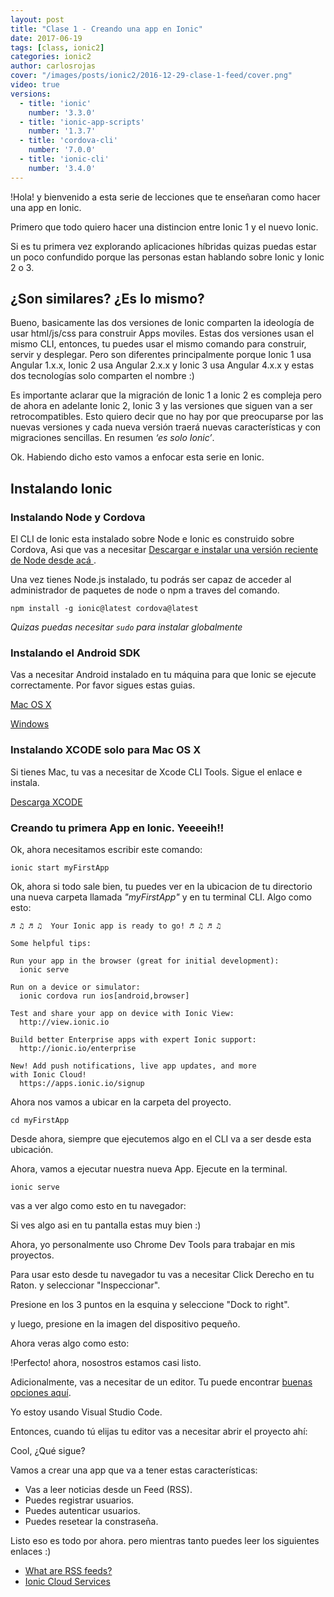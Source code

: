 ```yaml
---
layout: post
title: "Clase 1 - Creando una app en Ionic"
date: 2017-06-19
tags: [class, ionic2]
categories: ionic2
author: carlosrojas
cover: "/images/posts/ionic2/2016-12-29-clase-1-feed/cover.png"
video: true
versions:
  - title: 'ionic'
    number: '3.3.0'
  - title: 'ionic-app-scripts'
    number: '1.3.7'
  - title: 'cordova-cli'
    number: '7.0.0'
  - title: 'ionic-cli'
    number: '3.4.0'
---
```


<amp-img width="1024" height="512" layout="responsive" src="/images/posts/ionic2/2016-12-29-clase-1-feed/cover.png"></amp-img>

!Hola! y bienvenido a esta serie de lecciones que te enseñaran como hacer una app en Ionic.

Primero que todo quiero hacer una distincion entre Ionic 1 y el nuevo Ionic.

Si es tu primera vez explorando aplicaciones híbridas quizas puedas estar un poco confundido porque las personas estan hablando sobre Ionic y Ionic 2 o 3.
<!--summary-->

## ¿Son similares? ¿Es lo mismo?

Bueno, basicamente las dos versiones de Ionic comparten la ideología de usar html/js/css para construir Apps moviles. Estas dos versiones usan el mismo CLI, entonces, tu puedes usar el mismo comando para construir, servir y desplegar. Pero son diferentes principalmente porque Ionic 1 usa Angular 1.x.x, Ionic 2 usa Angular 2.x.x y Ionic 3 usa Angular 4.x.x y estas dos tecnologías solo comparten el nombre :)

Es importante aclarar que la migración de Ionic 1 a Ionic 2 es compleja pero de ahora en adelante Ionic 2, Ionic 3 y las versiones que siguen van a ser retrocompatibles. Esto quiero decir que no hay por que preocuparse por las nuevas versiones y cada nueva versión traerá nuevas características y con migraciones sencillas. En resumen *‘es solo Ionic’*.

<amp-youtube width="560" 
            height="315"
            layout="responsive"
            data-videoid="vztUMbRARoo"></amp-youtube>

Ok. Habiendo dicho esto vamos a enfocar esta serie en Ionic.

## Instalando Ionic

### Instalando Node y Cordova

El CLI de Ionic esta instalado sobre Node e Ionic es construido sobre Cordova, Asi que vas a necesitar [ Descargar e instalar una versión reciente de Node desde acá ](https://nodejs.org/).

Una vez tienes Node.js instalado, tu podrás ser capaz de acceder al administrador de paquetes de node o npm a traves del comando.

```
npm install -g ionic@latest cordova@latest
```

*Quizas puedas necesitar `sudo` para instalar globalmente*

### Instalando el Android SDK

Vas a necesitar Android instalado en tu máquina para que Ionic se ejecute correctamente. Por favor sigues estas guias.

[Mac OS X](http://ionicframework.com/docs/developer-resources/platform-setup/mac-setup.html)

[Windows](http://ionicframework.com/docs/developer-resources/platform-setup/windows-setup.html)

### Instalando XCODE solo para Mac OS X

Si tienes Mac, tu vas a necesitar de Xcode CLI Tools. Sigue el enlace e instala.

[Descarga XCODE](https://developer.apple.com/xcode/)

### Creando tu primera App en Ionic. Yeeeeih!!

Ok, ahora necesitamos escribir este comando:

```
ionic start myFirstApp
```

Ok, ahora si todo sale bien, tu puedes ver en la ubicacion de tu directorio una nueva carpeta llamada *"myFirstApp"* y en tu terminal CLI. Algo como esto:

```
♬ ♫ ♬ ♫  Your Ionic app is ready to go! ♬ ♫ ♬ ♫

Some helpful tips:

Run your app in the browser (great for initial development):
  ionic serve

Run on a device or simulator:
  ionic cordova run ios[android,browser]

Test and share your app on device with Ionic View:
  http://view.ionic.io

Build better Enterprise apps with expert Ionic support:
  http://ionic.io/enterprise

New! Add push notifications, live app updates, and more 
with Ionic Cloud!
  https://apps.ionic.io/signup

```

Ahora nos vamos a ubicar en la carpeta del proyecto.

```
cd myFirstApp
```

Desde ahora, siempre que ejecutemos algo en el CLI va a ser desde esta ubicación.

Ahora, vamos a ejecutar nuestra nueva App. Ejecute en la terminal.

```
ionic serve
```

vas a ver algo como esto en tu navegador:

<amp-img width="858" height="495" layout="responsive" src="/images/posts/ionic2/2016-12-29-clase-1-feed/screen1.png"></amp-img>

Si ves algo asi en tu pantalla estas muy bien :)

Ahora, yo personalmente uso Chrome Dev Tools para trabajar en mis proyectos.

Para usar esto desde tu navegador tu vas a necesitar Click Derecho en tu Raton. y seleccionar "Inspeccionar".

<amp-img width="858" height="442" layout="responsive" src="/images/posts/ionic2/2016-12-29-clase-1-feed/screen2.png"></amp-img>

<amp-img width="858" height="438" layout="responsive" src="/images/posts/ionic2/2016-12-29-clase-1-feed/screen3.png"></amp-img>

Presione en los 3 puntos en la esquina y seleccione "Dock to right".

<div class="row">
  <div class="col col-100 col-md-33 col-lg-33 offset-md-33 offset-lg-33">
    <amp-img width="318" height="318" layout="responsive" src="/images/posts/ionic2/2016-12-29-clase-1-feed/screen4.png"></amp-img>
  </div>
</div>

y luego, presione en la imagen del dispositivo pequeño.

<div class="row">
  <div class="col col-100 col-md-33 col-lg-33 offset-md-33 offset-lg-33">
    <amp-img width="318" height="318" layout="responsive" src="/images/posts/ionic2/2016-12-29-clase-1-feed/screen5.png"></amp-img>
  </div>
</div>

Ahora veras algo como esto:

<amp-img width="858" height="495" layout="responsive" src="/images/posts/ionic2/2016-12-29-clase-1-feed/screen6.png"></amp-img>

!Perfecto! ahora, nosostros estamos casi listo.

Adicionalmente, vas a necesitar de un editor. Tu puede encontrar [buenas opciones aquí](http://ionicframework.com/docs/developer-resources/editors_and_ides/).

Yo estoy usando Visual Studio Code.

Entonces, cuando tú elijas tu editor vas a necesitar abrir el proyecto ahí:

<amp-img width="858" height="643" layout="responsive" src="https://firebasestorage.googleapis.com/v0/b/startupers-9cbb6.appspot.com/o/Posts%2FScreen%20Shot%202016-11-22%20at%201.19.08%20PM.png?alt=media&token=2a8c983c-1d33-4fb3-a5f3-1a67c0d6b1d3"></amp-img>

Cool, ¿Qué sigue?

Vamos a crear una app que va a tener estas características:

* Vas a leer noticias desde un Feed (RSS).
* Puedes registrar usuarios.
* Puedes autenticar usuarios.
* Puedes resetear la constraseña.

Listo eso es todo por ahora. pero mientras tanto puedes leer los siguientes enlaces :)

* [What are RSS feeds?](https://www.lifewire.com/rss-101-3482781)
* [Ionic Cloud Services](https://docs.ionic.io/services/)

